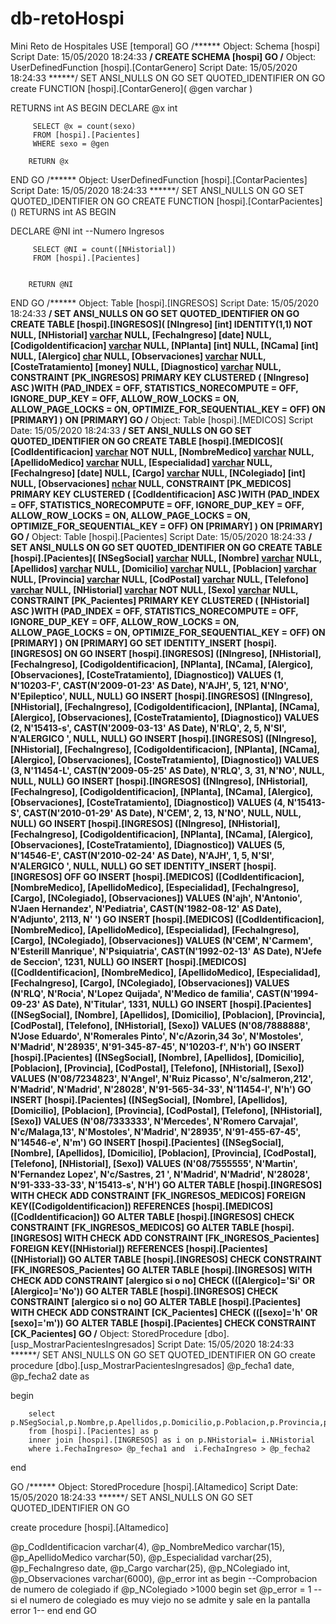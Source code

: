 # db-retoHospi
Mini Reto de Hospitales
USE [temporal]
GO
/****** Object:  Schema [hospi]    Script Date: 15/05/2020 18:24:33 ******/
CREATE SCHEMA [hospi]
GO
/****** Object:  UserDefinedFunction [hospi].[ContarGenero]    Script Date: 15/05/2020 18:24:33 ******/
SET ANSI_NULLS ON
GO
SET QUOTED_IDENTIFIER ON
GO
create FUNCTION [hospi].[ContarGenero]( @gen varchar )

RETURNS int
AS
BEGIN
         DECLARE @x int

         SELECT @x = count(sexo)
         FROM [hospi].[Pacientes]
         WHERE sexo = @gen

        RETURN @x
END
GO
/****** Object:  UserDefinedFunction [hospi].[ContarPacientes]    Script Date: 15/05/2020 18:24:33 ******/
SET ANSI_NULLS ON
GO
SET QUOTED_IDENTIFIER ON
GO
CREATE FUNCTION [hospi].[ContarPacientes] ()
RETURNS int
AS
BEGIN
 
   DECLARE @NI int  --Numero Ingresos

         SELECT @NI = count([NHistorial])
         FROM [hospi].[Pacientes]
       

        RETURN @NI
END
GO
/****** Object:  Table [hospi].[INGRESOS]    Script Date: 15/05/2020 18:24:33 ******/
SET ANSI_NULLS ON
GO
SET QUOTED_IDENTIFIER ON
GO
CREATE TABLE [hospi].[INGRESOS](
	[NIngreso] [int] IDENTITY(1,1) NOT NULL,
	[NHistorial] [varchar](9) NULL,
	[FechaIngreso] [date] NULL,
	[CodigoIdentificacion] [varchar](4) NULL,
	[NPlanta] [int] NULL,
	[NCama] [int] NULL,
	[Alergico] [char](2) NULL,
	[Observaciones] [varchar](6000) NULL,
	[CosteTratamiento] [money] NULL,
	[Diagnostico] [varchar](50) NULL,
 CONSTRAINT [PK_INGRESOS] PRIMARY KEY CLUSTERED 
(
	[NIngreso] ASC
)WITH (PAD_INDEX = OFF, STATISTICS_NORECOMPUTE = OFF, IGNORE_DUP_KEY = OFF, ALLOW_ROW_LOCKS = ON, ALLOW_PAGE_LOCKS = ON, OPTIMIZE_FOR_SEQUENTIAL_KEY = OFF) ON [PRIMARY]
) ON [PRIMARY]
GO
/****** Object:  Table [hospi].[MEDICOS]    Script Date: 15/05/2020 18:24:33 ******/
SET ANSI_NULLS ON
GO
SET QUOTED_IDENTIFIER ON
GO
CREATE TABLE [hospi].[MEDICOS](
	[CodIdentificacion] [varchar](4) NOT NULL,
	[NombreMedico] [varchar](15) NULL,
	[ApellidoMedico] [varchar](50) NULL,
	[Especialidad] [varchar](25) NULL,
	[FechaIngreso] [date] NULL,
	[Cargo] [varchar](25) NULL,
	[NColegiado] [int] NULL,
	[Observaciones] [nchar](10) NULL,
 CONSTRAINT [PK_MEDICOS] PRIMARY KEY CLUSTERED 
(
	[CodIdentificacion] ASC
)WITH (PAD_INDEX = OFF, STATISTICS_NORECOMPUTE = OFF, IGNORE_DUP_KEY = OFF, ALLOW_ROW_LOCKS = ON, ALLOW_PAGE_LOCKS = ON, OPTIMIZE_FOR_SEQUENTIAL_KEY = OFF) ON [PRIMARY]
) ON [PRIMARY]
GO
/****** Object:  Table [hospi].[Pacientes]    Script Date: 15/05/2020 18:24:33 ******/
SET ANSI_NULLS ON
GO
SET QUOTED_IDENTIFIER ON
GO
CREATE TABLE [hospi].[Pacientes](
	[NSegSocial] [varchar](15) NULL,
	[Nombre] [varchar](15) NULL,
	[Apellidos] [varchar](30) NULL,
	[Domicilio] [varchar](30) NULL,
	[Poblacion] [varchar](25) NULL,
	[Provincia] [varchar](15) NULL,
	[CodPostal] [varchar](5) NULL,
	[Telefono] [varchar](12) NULL,
	[NHistorial] [varchar](9) NOT NULL,
	[Sexo] [varchar](1) NULL,
 CONSTRAINT [PK_Pacientes] PRIMARY KEY CLUSTERED 
(
	[NHistorial] ASC
)WITH (PAD_INDEX = OFF, STATISTICS_NORECOMPUTE = OFF, IGNORE_DUP_KEY = OFF, ALLOW_ROW_LOCKS = ON, ALLOW_PAGE_LOCKS = ON, OPTIMIZE_FOR_SEQUENTIAL_KEY = OFF) ON [PRIMARY]
) ON [PRIMARY]
GO
SET IDENTITY_INSERT [hospi].[INGRESOS] ON 
GO
INSERT [hospi].[INGRESOS] ([NIngreso], [NHistorial], [FechaIngreso], [CodigoIdentificacion], [NPlanta], [NCama], [Alergico], [Observaciones], [CosteTratamiento], [Diagnostico]) VALUES (1, N'10203-F', CAST(N'2009-01-23' AS Date), N'AJH', 5, 121, N'NO', N'Epileptico', NULL, NULL)
GO
INSERT [hospi].[INGRESOS] ([NIngreso], [NHistorial], [FechaIngreso], [CodigoIdentificacion], [NPlanta], [NCama], [Alergico], [Observaciones], [CosteTratamiento], [Diagnostico]) VALUES (2, N'15413-s', CAST(N'2009-03-13' AS Date), N'RLQ', 2, 5, N'SI', N'ALERGICO  ', NULL, NULL)
GO
INSERT [hospi].[INGRESOS] ([NIngreso], [NHistorial], [FechaIngreso], [CodigoIdentificacion], [NPlanta], [NCama], [Alergico], [Observaciones], [CosteTratamiento], [Diagnostico]) VALUES (3, N'11454-L', CAST(N'2009-05-25' AS Date), N'RLQ', 3, 31, N'NO', NULL, NULL, NULL)
GO
INSERT [hospi].[INGRESOS] ([NIngreso], [NHistorial], [FechaIngreso], [CodigoIdentificacion], [NPlanta], [NCama], [Alergico], [Observaciones], [CosteTratamiento], [Diagnostico]) VALUES (4, N'15413-S', CAST(N'2010-01-29' AS Date), N'CEM', 2, 13, N'NO', NULL, NULL, NULL)
GO
INSERT [hospi].[INGRESOS] ([NIngreso], [NHistorial], [FechaIngreso], [CodigoIdentificacion], [NPlanta], [NCama], [Alergico], [Observaciones], [CosteTratamiento], [Diagnostico]) VALUES (5, N'14546-E', CAST(N'2010-02-24' AS Date), N'AJH', 1, 5, N'SI', N'ALERGICO  ', NULL, NULL)
GO
SET IDENTITY_INSERT [hospi].[INGRESOS] OFF
GO
INSERT [hospi].[MEDICOS] ([CodIdentificacion], [NombreMedico], [ApellidoMedico], [Especialidad], [FechaIngreso], [Cargo], [NColegiado], [Observaciones]) VALUES (N'ajh', N'Antonio', N'Jaen Hernandez', N'Pediatria', CAST(N'1982-08-12' AS Date), N'Adjunto', 2113, N'          ')
GO
INSERT [hospi].[MEDICOS] ([CodIdentificacion], [NombreMedico], [ApellidoMedico], [Especialidad], [FechaIngreso], [Cargo], [NColegiado], [Observaciones]) VALUES (N'CEM', N'Carmem', N'Esterill Manrique', N'Psiquiatria', CAST(N'1992-02-13' AS Date), N'Jefe de Seccion', 1231, NULL)
GO
INSERT [hospi].[MEDICOS] ([CodIdentificacion], [NombreMedico], [ApellidoMedico], [Especialidad], [FechaIngreso], [Cargo], [NColegiado], [Observaciones]) VALUES (N'RLQ', N'Rocia', N'Lopez Quijada', N'Medico de familia', CAST(N'1994-09-23' AS Date), N'Titular', 1331, NULL)
GO
INSERT [hospi].[Pacientes] ([NSegSocial], [Nombre], [Apellidos], [Domicilio], [Poblacion], [Provincia], [CodPostal], [Telefono], [NHistorial], [Sexo]) VALUES (N'08/7888888', N'Jose Eduardo', N'Romerales Pinto', N'c/Azorin,34 3o', N'Mostoles', N'Madrid', N'28935', N'91-345-87-45', N'10203-f', N'h')
GO
INSERT [hospi].[Pacientes] ([NSegSocial], [Nombre], [Apellidos], [Domicilio], [Poblacion], [Provincia], [CodPostal], [Telefono], [NHistorial], [Sexo]) VALUES (N'08/7234823', N'Angel', N'Ruiz Picasso', N'c/salmeron,212', N'Madrid', N'Madrid', N'28028', N'91-565-34-33', N'11454-l', N'h')
GO
INSERT [hospi].[Pacientes] ([NSegSocial], [Nombre], [Apellidos], [Domicilio], [Poblacion], [Provincia], [CodPostal], [Telefono], [NHistorial], [Sexo]) VALUES (N'08/7333333', N'Mercedes', N'Romero Carvajal', N'c/Malaga,13', N'Mostoles', N'Madrid', N'28935', N'91-455-67-45', N'14546-e', N'm')
GO
INSERT [hospi].[Pacientes] ([NSegSocial], [Nombre], [Apellidos], [Domicilio], [Poblacion], [Provincia], [CodPostal], [Telefono], [NHistorial], [Sexo]) VALUES (N'08/7555555', N'Martin', N'Fernandez Lopez', N'c/Sastres, 21 ', N'Madrid', N'Madrid', N'28028', N'91-333-33-33', N'15413-s', N'H')
GO
ALTER TABLE [hospi].[INGRESOS]  WITH CHECK ADD  CONSTRAINT [FK_INGRESOS_MEDICOS] FOREIGN KEY([CodigoIdentificacion])
REFERENCES [hospi].[MEDICOS] ([CodIdentificacion])
GO
ALTER TABLE [hospi].[INGRESOS] CHECK CONSTRAINT [FK_INGRESOS_MEDICOS]
GO
ALTER TABLE [hospi].[INGRESOS]  WITH CHECK ADD  CONSTRAINT [FK_INGRESOS_Pacientes] FOREIGN KEY([NHistorial])
REFERENCES [hospi].[Pacientes] ([NHistorial])
GO
ALTER TABLE [hospi].[INGRESOS] CHECK CONSTRAINT [FK_INGRESOS_Pacientes]
GO
ALTER TABLE [hospi].[INGRESOS]  WITH CHECK ADD  CONSTRAINT [alergico si o no] CHECK  (([Alergico]='Si' OR [Alergico]='No'))
GO
ALTER TABLE [hospi].[INGRESOS] CHECK CONSTRAINT [alergico si o no]
GO
ALTER TABLE [hospi].[Pacientes]  WITH CHECK ADD  CONSTRAINT [CK_Pacientes] CHECK  (([sexo]='h' OR [sexo]='m'))
GO
ALTER TABLE [hospi].[Pacientes] CHECK CONSTRAINT [CK_Pacientes]
GO
/****** Object:  StoredProcedure [dbo].[usp_MostrarPacientesIngresados]    Script Date: 15/05/2020 18:24:33 ******/
SET ANSI_NULLS ON
GO
SET QUOTED_IDENTIFIER ON
GO
create procedure [dbo].[usp_MostrarPacientesIngresados]
@p_fecha1 date,
@p_fecha2 date
as

begin

		select p.NSegSocial,p.Nombre,p.Apellidos,p.Domicilio,p.Poblacion,p.Provincia,p.CodPostal,p.Telefono,p.NHistorial,p.Sexo
		from [hospi].[Pacientes] as p
		inner join [hospi].[INGRESOS] as i on p.NHistorial= i.NHistorial
		where i.FechaIngreso> @p_fecha1 and  i.FechaIngreso > @p_fecha2 
end


GO
/****** Object:  StoredProcedure [hospi].[Altamedico]    Script Date: 15/05/2020 18:24:33 ******/
SET ANSI_NULLS ON
GO
SET QUOTED_IDENTIFIER ON
GO

create procedure [hospi].[Altamedico]

@p_CodIdentificacion varchar(4),
@p_NombreMedico varchar(15),
@p_ApellidoMedico varchar(50),
@p_Especialidad varchar(25),
@p_FechaIngreso date,
@p_Cargo varchar(25),
@p_NColegiado int,
@p_Observaciones varchar(6000),
@p_error int
as
	begin
	--Comprobacion de numero de colegiado
			if @p_NColegiado >1000
			begin
				set @p_error = 1 --si el numero de colegiado es muy viejo no se admite y sale en la pantalla error 1--
			end
	end 
GO

